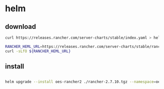 # helm

## download

```bash
curl https://releases.rancher.com/server-charts/stable/index.yaml > helm.yaml

RANCHER_HEML_URL=https://releases.rancher.com/server-charts/stable/rancher-2.7.10.tgz
curl -sLfO ${RANCHER_HEML_URL}

```

## install


```bash

helm upgrade --install oes-rancher2 ./rancher-2.7.10.tgz --namespace=oes-rancher2 --create-namespace -f ./values.yaml
```